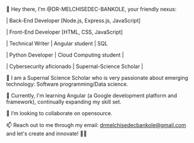 👋 Hey there, I'm @DR-MELCHISEDEC-BANKOLE, your friendly nexus: 

| Back-End Developer [Node.js, Express.js, JavaScript] 

| Front-End Developer [HTML, CSS, JavaScript] 

| Technical Writer | Angular student | SQL

| Python Developer | Cloud Computing student |
 
| Cybersecurity aficionado | Supernal-Science Scholar |

👀 I am a Supernal Science Scholar who is very passionate about emerging technology: Software programming/Data science.

🌱 Currently, I'm learning Angular (a Google development platform and framework), continually expanding my skill set.

💞️ I’m looking to collaborate on opensource.

📫 Reach out to me through my email: drmelchisedecbankole@gmail.com and let's create and innovate! 🚀🌟

<!---
DR-MELCHISEDEC-BANKOLE/DR-MELCHISEDEC-BANKOLE is a ✨ special ✨ repository because its `README.md` (this file) appears on your GitHub profile.
You can click the Preview link to take a look at your changes.
--->
